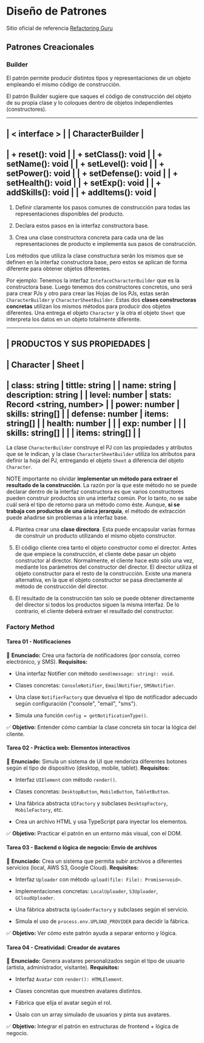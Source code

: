 # Diseño de Patrones
Sitio oficial de referencia [Refactoring Guru](https://refactoring.guru/es/design-patterns/)
## Patrones Creacionales
### Builder
  El patrón permite producir distintos tipos y representaciones de un objeto
  empleando el mismo código de construcción.

  El patrón Builder sugiere que saques el código de construcción del objeto de su propia clase
  y lo coloques dentro de objetos independientes (constructores).

--------------------------
|      < interface >     |
|    CharacterBuilder    |
--------------------------
|  + reset(): void       |
|  + setClass(): void    |
|  + setName(): void     |
|  + setLevel(): void    |
|  + setPower(): void    |
|  + setDefense(): void  |
|  + setHealth(): void   |
|  + setExp(): void      |
|  + addSkills(): void   |
|  + addItems(): void    |
--------------------------

  1.  Definir claramente los pasos comunes de construcción para todas 
  las representaciones disponibles del producto.

  2.  Declara estos pasos en la interfaz constructora base.

  3.  Crea una clase constructora concreta para cada una de las 
  representaciones de producto e implementa sus pasos de construcción.
  
  Los métodos que utiliza la clase constructura serán los mismos que se 
  definen en la interfaz constructora base, pero estos se aplican de forma 
  diferente para obtener objetos diferentes.

  Por ejemplo: Tenemos la interfaz `IntefaceCharacterBuilder` que es la constructora base. 
  Luego tenemos dos constructores concretos, uno será para crear PJs y otro para crear 
  las Hojas de los PJs, estas serán `CharacterBuilder` y `CharacterSheetBuilder`. 
  Estas dos **clases constructoras concretas** utilizan los mismos métodos para producir 
  dos objetos diferentes. Una entrega el objeto `Character` y la otra el objeto `Sheet`
  que interpreta los datos en un objeto totalmente diferente.

  ----------------------------------------------------------
  |               PRODUCTOS Y SUS PROPIEDADES              |
  ----------------------------------------------------------
  |       Character    |               Sheet               |
  ----------------------------------------------------------
  |  class: string     |  tittle: string                   |
  |  name: string      |  description: string              |
  |  level: number     |  stats: Record <string, number>   |
  |  power: number     |  skills: string[]                 | 
  |  defense: number   |  items: string[]                  |
  |  health: number    |                                   |
  |  exp: number       |                                   |
  |  skills: string[]  |                                   |
  |  items: string[]   |                                   |
  ----------------------------------------------------------

  La clase `CharacterBuilder` construye el PJ con las propiedades y atributos que se 
  le indican, y la clase `CharacterSheetBuilder` utiliza los atributos para definir
  la hoja del PJ, entregando el objeto `Sheet` a diferencia del objeto `Character`. 
  
  
  NOTE importante no olvidar **implementar un método para extraer el resultado de la construcción**. 
  La razón por la que este método no se puede declarar dentro de la interfaz constructora es que 
  varios constructores pueden construir productos sin una interfaz común. 
  Por lo tanto, no se sabe cuál será el tipo de retorno para un método como éste. 
  Aunque, **si se trabaja con productos de una única jerarquía**, 
  el método de extracción puede añadirse sin problemas a la interfaz base.

  4.  Plantea crear una **clase directora**. Esta puede encapsular varias formas de construir 
  un producto utilizando el mismo objeto constructor.

  5.  El código cliente crea tanto el objeto constructor como el director. 
  Antes de que empiece la construcción, el cliente debe pasar un objeto constructor al director. 
  Normalmente, el cliente hace esto sólo una vez, mediante los parámetros del constructor del director. 
  El director utiliza el objeto constructor para el resto de la construcción. 
  Existe una manera alternativa, en la que el objeto constructor se pasa directamente 
  al método de construcción del director.

  6.  El resultado de la construcción tan solo se puede obtener directamente del director 
  si todos los productos siguen la misma interfaz. De lo contrario, 
  el cliente deberá extraer el resultado del constructor.



### Factory Method





#### Tarea 01 - Notificaciones

📝 **Enunciado:**
Crea una factoría de notificadores (por consola, correo electrónico, y SMS).
**Requisitos:**

  -  Una interfaz Notifier con método `send(message: string): void`.

  -  Clases concretas: `ConsoleNotifier`, `EmailNotifier`, `SMSNotifier`.

  -  Una clase `NotifierFactory` que devuelva el tipo de notificador adecuado según configuración ("console", "email", "sms").

  -  Simula una función `config = getNotificationType()`.

✅ **Objetivo:** Entender cómo cambiar la clase concreta sin tocar la lógica del cliente.


#### Tarea 02 - Práctica web: Elementos interactivos

📝 **Enunciado:**
Simula un sistema de UI que renderiza diferentes botones según el tipo de dispositivo (desktop, mobile, tablet).
**Requisitos:**

  -  Interfaz `UIElement` con método `render()`.

  -  Clases concretas: `DesktopButton`, `MobileButton`, `TabletButton`.

  -  Una fábrica abstracta `UIFactory` y subclases `DesktopFactory`, `MobileFactory`, etc.

  -  Crea un archivo HTML y usa TypeScript para inyectar los elementos.

✅ **Objetivo:** Practicar el patrón en un entorno más visual, con el DOM.


#### Tarea 03 - Backend o lógica de negocio: Envío de archivos

📝 **Enunciado:**
Crea un sistema que permita subir archivos a diferentes servicios (local, AWS S3, Google Cloud).
**Requisitos:**

  -  Interfaz `Uploader` con método `upload(file: File): Promise<void>`.

  -  Implementaciones concretas: `LocalUploader`, `S3Uploader`, `GCloudUploader`.

  -  Una fábrica abstracta `UploaderFactory` y subclases según el servicio.

  -  Simula el uso de `process.env.UPLOAD_PROVIDER` para decidir la fábrica.

✅ **Objetivo:** Ver cómo este patrón ayuda a separar entorno y lógica.


#### Tarea 04 - Creatividad: Creador de avatares

📝 **Enunciado:**
Genera avatares personalizados según el tipo de usuario (artista, administrador, visitante).
**Requisitos:**

  -  Interfaz `Avatar` con `render(): HTMLElement`.

  -  Clases concretas que muestren avatares distintos.

  -  Fábrica que elija el avatar según el rol.

  -  Úsalo con un array simulado de usuarios y pinta sus avatares.

✅ **Objetivo:** Integrar el patrón en estructuras de frontend + lógica de negocio.